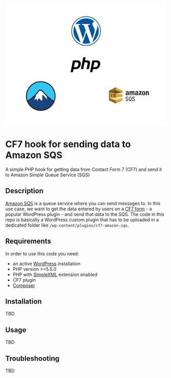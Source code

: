 ![CF7 Hook 4 Amazon SQS cover](/img/cover.png)

# CF7 hook for sending data to Amazon SQS
A simple PHP hook for getting data from Contact Form 7 (CF7) and send it to Amazon Simple Queue Service (SQS)

## Description
[Amazon SQS](https://aws.amazon.com/sqs/) is a queue service where you can send messages to.
In this use case, we want to get the data entered by users on a [CF7 form](https://wordpress.org/plugins/contact-form-7/) - a popular WordPress plugin - and send that data to the SQS.
The code in this repo is basically a WordPress custom plugin that has to be uploaded in a dedicated folder like `/wp-content/plugins/cf7-amazon-sqs`.

## Requirements
In order to use this code you need:
* an active [WordPress](https://wordpress.org/download/) installation
* PHP version >=5.5.0
* PHP with [SimpleXML](https://www.php.net/manual/en/book.simplexml.php) extension enabled
* CF7 plugin
* [Composer](https://getcomposer.org/)

## Installation
TBD

## Usage
TBD

## Troubleshooting
TBD